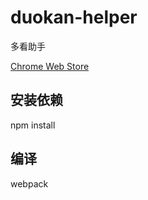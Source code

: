 # duokan-helper

多看助手

[Chrome Web Store](https://chrome.google.com/webstore/detail/%E5%A4%9A%E7%9C%8B%E5%8A%A9%E6%89%8B/hiaeckogboegemofpfpmbpcgeolknmem)

## 安装依赖

npm install

## 编译

webpack
